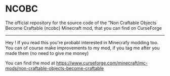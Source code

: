 # NCOBC
 The official repository for the source code of the "Non Craftable Objects Become Craftable (ncobc) Minecraft mod, that you can find on CurseForge
*******************************************************************************************************************************************************************************************************************************************************************************
Hey ! If you read this you're probabl interested in Minecrafy modding too. You can of course 
make improvements to my mod, if you tag me after you made them (no need to give me money)

You can find the mod at https://www.curseforge.com/minecraft/mc-mods/non-craftable-objects-become-craftable
